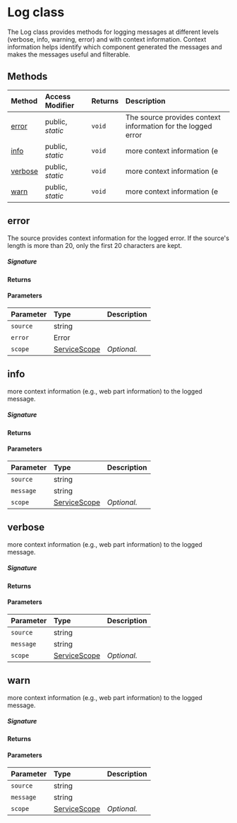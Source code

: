 # Log class

The Log class provides methods for logging messages at different levels (verbose, 
info, warning, error) and with context information. Context information helps identify 
which component generated the messages and makes the messages useful and filterable. 






## Methods

| Method	   | Access Modifier | Returns	| Description|
|:-------------|:----|:-------|:-----------|
|[error](#error)     | public, _static_ | `void` | The source provides context information for the logged error |
|[info](#info)     | public, _static_ | `void` | more context information (e |
|[verbose](#verbose)     | public, _static_ | `void` | more context information (e |
|[warn](#warn)     | public, _static_ | `void` | more context information (e |




## error

The source provides context information for the logged error. 
If the source's length is more than 20, only the first 20 characters are kept.

##### Signature

#### Returns

#### Parameters


| Parameter	   | Type    | Description |
|:-------------|:---------------|:------------|
| `source`    | string |  |
| `error`    | Error |  |
| `scope`    | [ServiceScope](ServiceScope.md) | _Optional._ |


## info

more context information (e.g., web part information) to the logged message.

##### Signature

#### Returns

#### Parameters


| Parameter	   | Type    | Description |
|:-------------|:---------------|:------------|
| `source`    | string |  |
| `message`    | string |  |
| `scope`    | [ServiceScope](ServiceScope.md) | _Optional._ |


## verbose

more context information (e.g., web part information) to the logged message.

##### Signature

#### Returns

#### Parameters


| Parameter	   | Type    | Description |
|:-------------|:---------------|:------------|
| `source`    | string |  |
| `message`    | string |  |
| `scope`    | [ServiceScope](ServiceScope.md) | _Optional._ |


## warn

more context information (e.g., web part information) to the logged message.

##### Signature

#### Returns

#### Parameters


| Parameter	   | Type    | Description |
|:-------------|:---------------|:------------|
| `source`    | string |  |
| `message`    | string |  |
| `scope`    | [ServiceScope](ServiceScope.md) | _Optional._ |

